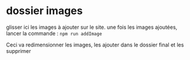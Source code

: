 # dossier images

glisser ici les images à ajouter sur le site.
une fois les images ajoutées, lancer la commande : `npm run addImage`

Ceci va redimensionner les images, les ajouter dans le dossier final et les supprimer
